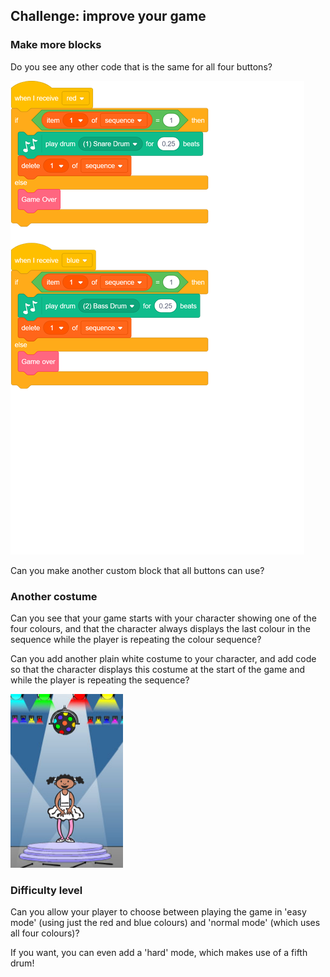 ## Challenge: improve your game

### Make more blocks
Do you see any other code that is the same for all four buttons?

![blocks_1545306925_813555](images/blocks_1545306925_813555.png)

Can you make another custom block that all buttons can use?

### Another costume
Can you see that your game starts with your character showing one of the four colours, and that the character always displays the last colour in the sequence while the player is repeating the colour sequence?

Can you add another plain white costume to your character, and add code so that the character displays this costume at the start of the game and while the player is repeating the sequence?

![screenshot](images/colour-white.png)

### Difficulty level
Can you allow your player to choose between playing the game in 'easy mode' (using just the red and blue colours) and 'normal mode' (which uses all four colours)?

If you want, you can even add a 'hard' mode, which makes use of a fifth drum!
